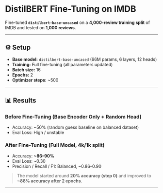 # DistilBERT Fine-Tuning on IMDB

Fine-tuned **`distilbert-base-uncased`** on a **4,000-review training split** of IMDB and tested on **1,000 reviews**.

---

## ⚙️ Setup
- **Base model:** `distilbert-base-uncased` (66M params, 6 layers, 12 heads)  
- **Training:** Full fine-tuning (all parameters updated)  
- **Batch size:** 16  
- **Epochs:** 2  
- **Optimizer steps:** ~500  

---

## 📊 Results

### Before Fine-Tuning (Base Encoder Only + Random Head)
- Accuracy: ~50% (random guess baseline on balanced dataset)  
- Eval Loss: High / unstable  

### After Fine-Tuning (Full Model, 4k/1k split)
- Accuracy: **~86–90%**  
- Eval Loss: ~0.30  
- Precision / Recall / F1: Balanced, ~0.86–0.90  

> The model started around **20% accuracy (step 0)** and improved to **~88% accuracy after 2 epochs**.

---


